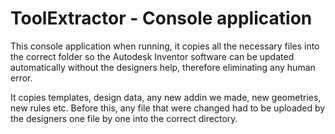 # ToolExtractor - Console application

This console application when running, it copies all the necessary files into the correct folder so the Autodesk Inventor software can be updated automatically without the designers help, 
therefore eliminating any human error.

It copies templates, design data, any new addin we made, new geometries, new rules etc. Before this, any file that were changed had to be uploaded by the designers one file by one
into the correct directory.
